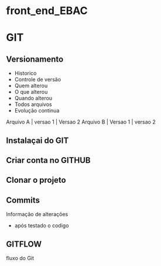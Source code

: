 # front_end_EBAC


# GIT
## Versionamento 
- Historico
- Controle de versão
- Quem alterou
- O que alterou
- Quando alterou
- Todos arquivos
- Evolução continua


Arquivo A | versao 1 | Versao 2
Arquivo B | Versao 1 | versao 2

## Instalaçai do GIT

## Criar conta no GITHUB

## Clonar o projeto

## Commits
Informação de alterações
- após testado o codigo

## GITFLOW
fluxo do Git
